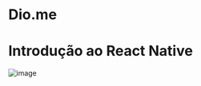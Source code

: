 # Dio.me
# Introdução ao React Native

![image](https://user-images.githubusercontent.com/101130880/176446875-1537cd94-5a3e-4373-9388-57d39b627d0f.png)
